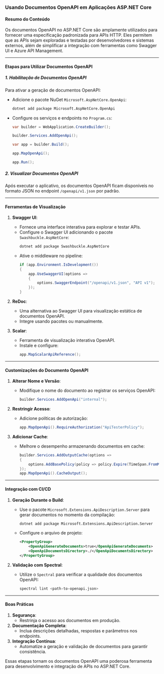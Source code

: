 ### Usando Documentos OpenAPI em Aplicações ASP.NET Core

#### Resumo do Conteúdo
Os documentos OpenAPI no ASP.NET Core são amplamente utilizados para fornecer uma especificação padronizada para APIs HTTP. Eles permitem que as APIs sejam exploradas e testadas por desenvolvedores e sistemas externos, além de simplificar a integração com ferramentas como Swagger UI e Azure API Management.

---

#### Etapas para Utilizar Documentos OpenAPI

##### 1. **Habilitação de Documentos OpenAPI**
Para ativar a geração de documentos OpenAPI:
- Adicione o pacote NuGet `Microsoft.AspNetCore.OpenApi`:
  ```bash
  dotnet add package Microsoft.AspNetCore.OpenApi
  ```
- Configure os serviços e endpoints no `Program.cs`:
  ```csharp
  var builder = WebApplication.CreateBuilder();

  builder.Services.AddOpenApi();

  var app = builder.Build();

  app.MapOpenApi();

  app.Run();
  ```

##### 2. **Visualizar Documentos OpenAPI**
Após executar o aplicativo, os documentos OpenAPI ficam disponíveis no formato JSON no endpoint `/openapi/v1.json` por padrão.

---

#### Ferramentas de Visualização

1. **Swagger UI**:
   - Fornece uma interface interativa para explorar e testar APIs.
   - Configure o Swagger UI adicionando o pacote `Swashbuckle.AspNetCore`:
     ```bash
     dotnet add package Swashbuckle.AspNetCore
     ```
   - Ative o middleware no pipeline:
     ```csharp
     if (app.Environment.IsDevelopment())
     {
         app.UseSwaggerUI(options =>
         {
             options.SwaggerEndpoint("/openapi/v1.json", "API v1");
         });
     }
     ```

2. **ReDoc**:
   - Uma alternativa ao Swagger UI para visualização estática de documentos OpenAPI.
   - Integre usando pacotes ou manualmente.

3. **Scalar**:
   - Ferramenta de visualização interativa OpenAPI.
   - Instale e configure:
     ```csharp
     app.MapScalarApiReference();
     ```

---

#### Customizações do Documento OpenAPI

1. **Alterar Nome e Versão**:
   - Modifique o nome do documento ao registrar os serviços OpenAPI:
     ```csharp
     builder.Services.AddOpenApi("internal");
     ```

2. **Restringir Acesso**:
   - Adicione políticas de autorização:
     ```csharp
     app.MapOpenApi().RequireAuthorization("ApiTesterPolicy");
     ```

3. **Adicionar Cache**:
   - Melhore o desempenho armazenando documentos em cache:
     ```csharp
     builder.Services.AddOutputCache(options =>
     {
         options.AddBasePolicy(policy => policy.Expire(TimeSpan.FromMinutes(10)));
     });
     app.MapOpenApi().CacheOutput();
     ```

---

#### Integração com CI/CD
1. **Geração Durante o Build**:
   - Use o pacote `Microsoft.Extensions.ApiDescription.Server` para gerar documentos no momento da compilação:
     ```bash
     dotnet add package Microsoft.Extensions.ApiDescription.Server
     ```
   - Configure o arquivo de projeto:
     ```xml
     <PropertyGroup>
         <OpenApiGenerateDocuments>true</OpenApiGenerateDocuments>
         <OpenApiDocumentsDirectory>./</OpenApiDocumentsDirectory>
     </PropertyGroup>
     ```

2. **Validação com Spectral**:
   - Utilize o `Spectral` para verificar a qualidade dos documentos OpenAPI:
     ```bash
     spectral lint <path-to-openapi.json>
     ```

---

#### Boas Práticas
1. **Segurança**:
   - Restrinja o acesso aos documentos em produção.
2. **Documentação Completa**:
   - Inclua descrições detalhadas, respostas e parâmetros nos endpoints.
3. **Integração Contínua**:
   - Automatize a geração e validação de documentos para garantir consistência.

Essas etapas tornam os documentos OpenAPI uma poderosa ferramenta para desenvolvimento e integração de APIs no ASP.NET Core.